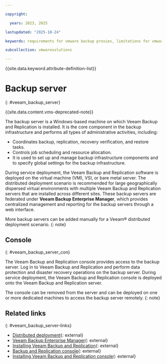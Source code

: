 ```yaml
---

copyright:

  years: 2023, 2025

lastupdated: "2025-10-24"

keywords: requirements for vmware backup proxies, limitations for vmware backup proxies, backup proxies

subcollection: vmwaresolutions

---
```


{{site.data.keyword.attribute-definition-list}}

# Backup server
{: #veeam_backup_server}

{{site.data.content.vms-deprecated-note}}

The backup server is a Windows-based machine on which Veeam Backup and Replication is installed. It is the core component in the backup infrastructure and performs all types of administrative activities, including:

* Coordinates backup, replication, recovery verification, and restore tasks.
* Controls job scheduling and resource allocation.
* It is used to set up and manage backup infrastructure components and to specify global settings for the backup infrastructure.

During service deployment, the Veeam Backup and Replication software is deployed on the virtual machine (VM), VSI, or bare metal server. The distributed deployment scenario is recommended for large geographically dispersed virtual environments with multiple Veeam Backup and Replication servers that are installed across different sites. These backup servers are federated under **Veeam Backup Enterprise Manager**, which provides centralized management and reporting for the backup servers through a web interface. 

More backup servers can be added manually for a Veeam® distributed deployment scenario.
{: note}

## Console
{: #veeam_backup_server_con}

The Veeam Backup and Replication console provides access to the backup server. Log in to Veeam Backup and Replication and perform data protection and disaster recovery operations on the backup server. During service deployment, the Veeam Backup and Replication console is deployed onto the Veeam Backup and Replication server. 

The console can be removed from the server and can be deployed on one or more dedicated machines to access the backup server remotely.
{: note}

## Related links
{: #veeam_backup_server-links}

* [Distributed deployment](https://helpcenter.veeam.com/docs/backup/vsphere/distributed.html?ver=120){: external}
* [Veeam Backup Enterprise Manager](https://helpcenter.veeam.com/docs/backup/vsphere/enterprise_manager.html?ver=120){: external}
* [Installing Veeam Backup and Replication](https://helpcenter.veeam.com/docs/backup/vsphere/install_vbr.html?ver=120){: external}
* [Backup and Replication console](https://helpcenter.veeam.com/docs/backup/vsphere/backup_console.html?ver=120){: external}
* [Installing Veeam Backup and Replication console](https://helpcenter.veeam.com/docs/backup/vsphere/install_console.html?ver=120){: external}
